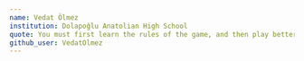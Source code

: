 ```yaml
---
name: Vedat Ölmez
institution: Dolapoğlu Anatolian High School
quote: You must first learn the rules of the game, and then play better than anyone else.
github_user: VedatOlmez
---
```

